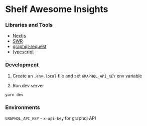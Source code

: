 # Shelf Awesome Insights

### Libraries and Tools

- [Nextjs](https://nextjs.org/)
- [SWR](https://swr.vercel.app/)
- [graphql-request](https://github.com/prisma-labs/graphql-request)
- [typescript](https://www.typescriptlang.org/)

### Development

1. Create an `.env.local` file and set `GRAPHQL_API_KEY` env variable

2. Run dev server

```shell
yarn dev
```

### Environments

`GRAPHQL_API_KEY` - `x-api-key` for graphql API
